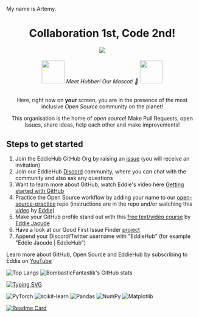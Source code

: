 My name is Artemy. 

<div align="center">
    <h1>Collaboration 1st, Code 2nd!</h1>
    <img src="https://user-images.githubusercontent.com/70807500/136845625-7addf1dd-ea2f-41b2-9c6b-f810f80acd07.gif" />
    <h6>
        <img src="https://github.com/EddieHubCommunity.png" height="60" /> Meet Hubber! Our Mascot! 🤝 <img src="https://github.com/EddieHubCommunity.png" height="60" />
    </h6>
    <p> Here, right now on <b> your </b> screen, you are in the presence of the most inclusive <i> Open Source </i> community on the planet! </p>
    <p> This organisation is the home of <i> open source</i>! Make Pull Requests, open Issues, share ideas, help each other and make improvements!</p>
</div>
<h2>Steps to get started</h2>
<ol>
    <li>Join the EddieHub GitHub Org by raising an <a href="https://github.com/EddieHubCommunity/support/issues/new?assignees=&amp;labels=invite+me+to+the+organisation&amp;template=invitation.yml&title=Please+invite+me+to+the+GitHub+Community+Organization">issue</a> (you will receive an invitation)</li>
    <li> Join our EddieHub <a href="http://discord.eddiehub.org">Discord</a> community, where you can chat with the community and also ask any questions</li>
    <li> Want to learn more about GitHub, watch Eddie's video here <a href="https://www.youtube.com/watch?v=BI18N3ZC2Es">Getting started with GitHub</a>
    <li> Practice the Open Source workflow by adding your name to our <a href="https://github.com/EddieHubCommunity/open-source-practice">open-source-practice</a> repo (instructions are in the repo and/or watching this <a href="https://www.youtube.com/watch?v=8B_JWf7pG20">video</a> by <a href="http://github.com/eddiejaoude">Eddie</a>)</li>
    <li> Make your GitHub profile stand out with this <a href="https://www.udemy.com/user/eddie-jaoude/"> free text/video course</a> by <a href="http://github.com/eddiejaoude">Eddie Jaoude</a></li>
    <li> Have a look at our Good First Issue Finder <a href="https://github.com/EddieHubCommunity/good-first-issue-finder">project</a></li>
    <li> Append your Discord/Twitter username with "EddieHub" (for example "Eddie Jaoude | EddieHub")</li>
</ol>

<p>Learn more about GitHub, Open Source and EddieHub by subscribing to Eddie on <a href="http://youtube.com/eddiejaoude">YouTube</a></p>
</p>


![Top Langs](https://github-readme-stats.vercel.app/api/top-langs/?username=BombasticFantastik&layout=compact) ![BombasticFantastik's GitHub stats](https://github-readme-stats.vercel.app/api?username=BombasticFantastik&show_icons=true&theme=radical)


[![Typing SVG](https://readme-typing-svg.herokuapp.com?color=%2336BCF7&lines=Data+science+forever)](https://git.io/typing-svg)



![PyTorch](https://img.shields.io/badge/PyTorch-%23EE4C2C.svg?style=for-the-badge&logo=PyTorch&logoColor=white) ![scikit-learn](https://img.shields.io/badge/scikit--learn-%23F7931E.svg?style=for-the-badge&logo=scikit-learn&logoColor=white) ![Pandas](https://img.shields.io/badge/pandas-%23150458.svg?style=for-the-badge&logo=pandas&logoColor=white) ![NumPy](https://img.shields.io/badge/numpy-%23013243.svg?style=for-the-badge&logo=numpy&logoColor=white) ![Matplotlib](https://img.shields.io/badge/Matplotlib-%23ffffff.svg?style=for-the-badge&logo=Matplotlib&logoColor=black)


[![Readme Card](https://github-readme-stats.vercel.app/api/pin/?username=BombasticFantastik&repo=Dop_Zadanie)](https://github.com/BombasticFantastik/Dop_Zadanie.git)

